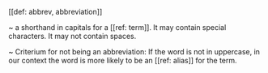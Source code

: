 [[def: abbrev, abbreviation]]

~ a shorthand in capitals for a [[ref: term]]. It may contain special characters. It may not contain spaces.  

~ Criterium for not being an abbreviation: If the word is not in uppercase, in our context the word is more likely to be an [[ref: alias]] for the term.
